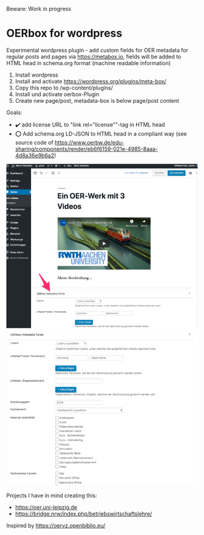 Beware: Work in progress

# OERbox for wordpress
Experimental wordpress plugin - add custom fields for OER metadata for regular posts and pages via https://metabox.io, fields will be added to HTML head in schema.org format (machine readable information)

1. Install wordpress
2. Install and activate https://wordpress.org/plugins/meta-box/
3. Copy this repo to /wp-content/plugins/
4. Install und activate oerbox-Plugin
5. Create new page/post, metadata-box is below page/post content

Goals:
- :heavy_check_mark: add license URL to "link rel="license""-tag in HTML head
- :o: Add schema.org LD-JSON to HTML head in a compliant way (see source code of https://www.oerbw.de/edu-sharing/components/render/eb6f6159-021e-4985-8aaa-4d8a36e9b6a2)

![Alt text](screenshot1.png)
![Alt text](screenshot2.png)

Projects I have in mind creating this:
- https://oer.uni-leipzig.de
- https://bridge.nrw/index.php/betriebswirtschaftslehre/

Inspired by https://oervz.openbiblio.eu/
